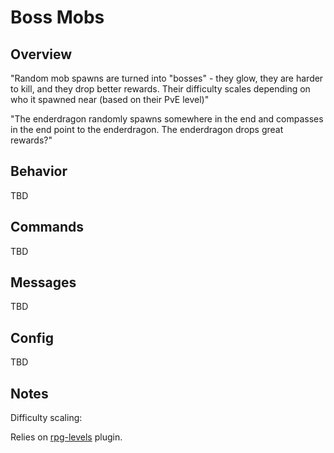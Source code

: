 # Boss Mobs

## Overview

"Random mob spawns are turned into "bosses" - they glow, they are harder to kill, and they drop better rewards. Their difficulty scales depending on who it spawned near (based on their PvE level)"

"The enderdragon randomly spawns somewhere in the end and compasses in the end point to the enderdragon. The enderdragon drops great rewards?"

## Behavior

TBD

## Commands

TBD

## Messages

TBD

## Config

TBD

## Notes

Difficulty scaling:

Relies on [rpg-levels](rpg-levels.md) plugin.